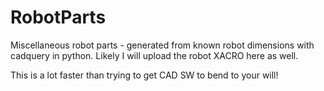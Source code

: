 # RobotParts
Miscellaneous robot parts - generated from known robot dimensions with cadquery in python. Likely I will upload the robot XACRO here as well.

This is a lot faster than trying to get CAD SW to bend to your will!
